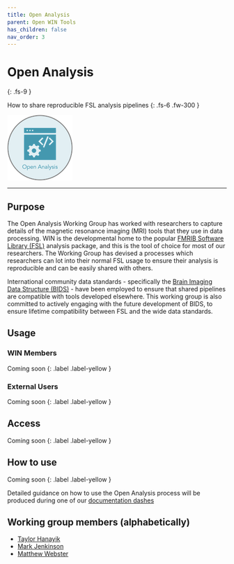 ```yaml
---
title: Open Analysis
parent: Open WIN Tools
has_children: false
nav_order: 3
---
```




# Open Analysis
{: .fs-9 }

How to share reproducible FSL analysis pipelines
{: .fs-6 .fw-300 }

![open-analysis](../img/img-open-anal.png)

---

## Purpose

The Open Analysis Working Group has worked with researchers to capture details of the magnetic resonance imaging (MRI) tools that they use in data processing. WIN is the developmental home to the popular [FMRIB Software Library (FSL)](https://fsl.fmrib.ox.ac.uk/fsl/fslwiki/) analysis package, and this is the tool of choice for most of our researchers. The Working Group has devised a  processes which researchers can lot into their normal FSL usage to ensure their analysis is reproducible and can be easily shared with others.

International community data standards - specifically the [Brain Imaging Data Structure (BIDS)](https://bids.neuroimaging.io) - have been employed to ensure that shared pipelines are compatible with tools developed elsewhere. This working group is also committed to actively engaging with the future development of BIDS, to ensure lifetime compatibility between FSL and the wide data standards.

## Usage
### WIN Members

Coming soon
{: .label .label-yellow }

### External Users
Coming soon
{: .label .label-yellow }

## Access

Coming soon
{: .label .label-yellow }

## How to use

Coming soon
{: .label .label-yellow }

Detailed guidance on how to use the Open Analysis process will be produced during one of our [documentation dashes](../events/doc-dash-1.md)

## Working group members (alphabetically)
- [Taylor Hanayik](https://www.win.ox.ac.uk/people/taylor-hanayik)
- [Mark Jenkinson](https://www.win.ox.ac.uk/people/mark-jenkinson)
- [Matthew Webster](https://www.win.ox.ac.uk/people/matthew-webster)
